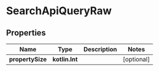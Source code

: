 
# SearchApiQueryRaw

## Properties
Name | Type | Description | Notes
------------ | ------------- | ------------- | -------------
**propertySize** | **kotlin.Int** |  |  [optional]



